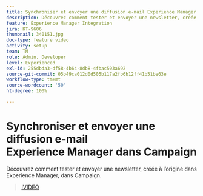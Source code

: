```yaml
---
title: Synchroniser et envoyer une diffusion e-mail Experience Manager dans Campaign
description: Découvrez comment tester et envoyer une newsletter, créée à lʼorigine dans Experience Manager, dans Campaign.
feature: Experience Manager Integration
jira: KT-9606
thumbnail: 340151.jpg
doc-type: feature video
activity: setup
team: TM
role: Admin, Developer
level: Experienced
exl-id: 255dbda3-df58-4b64-8db8-4fbac503a692
source-git-commit: 05b49ca012d0d505b117a2fb6b12ff41b51be63e
workflow-type: tm+mt
source-wordcount: '50'
ht-degree: 100%

---
```


# Synchroniser et envoyer une diffusion e-mail Experience Manager dans Campaign

Découvrez comment tester et envoyer une newsletter, créée à lʼorigine dans Experience Manager, dans Campaign.

>[!VIDEO](https://video.tv.adobe.com/v/340151?quality=12&learn=on)
